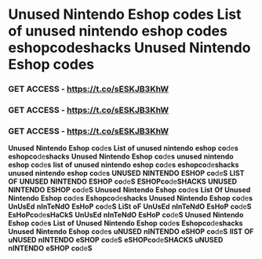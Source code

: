 # <strong>Unused</strong> <strong>Nintendo</strong> <strong>Eshop</strong> <strong>co</strong>de<strong>s</strong> <strong>List</strong> <strong>of</strong> <strong>unused</strong> <strong>nintendo</strong> <strong>eshop</strong> <strong>co</strong>de<strong>s</strong> <strong>eshopco</strong>de<strong>shacks</strong> <strong>Unused</strong> <strong>Nintendo</strong> <strong>Eshop</strong> <strong>co</strong>de<strong>s</strong>

### <strong>GET</strong> <strong>ACCESS</strong> <strong>-</strong> <strong>https://t.co/sESKJB3KhW</strong>

### <strong>GET</strong> <strong>ACCESS</strong> <strong>-</strong> <strong>https://t.co/sESKJB3KhW</strong>

### <strong>GET</strong> <strong>ACCESS</strong> <strong>-</strong> <strong>https://t.co/sESKJB3KhW</strong>

<strong>Unused</strong> <strong>Nintendo</strong> <strong>Eshop</strong> <strong>co</strong>de<strong>s</strong> <strong>List</strong> <strong>of</strong> <strong>unused</strong> <strong>nintendo</strong> <strong>eshop</strong> <strong>co</strong>de<strong>s</strong> <strong>eshopco</strong>de<strong>shacks</strong> <strong>Unused</strong> <strong>Nintendo</strong> <strong>Eshop</strong> <strong>co</strong>de<strong>s</strong> <strong>unused</strong> <strong>nintendo</strong> <strong>eshop</strong> <strong>co</strong>de<strong>s</strong> <strong>list</strong> <strong>of</strong> <strong>unused</strong> <strong>nintendo</strong> <strong>eshop</strong> <strong>co</strong>de<strong>s</strong> <strong>eshopco</strong>de<strong>shacks</strong> <strong>unused</strong> <strong>nintendo</strong> <strong>eshop</strong> <strong>co</strong>de<strong>s</strong> <strong>UNUSED</strong> <strong>NINTENDO</strong> <strong>ESHOP</strong> <strong>co</strong>de<strong>S</strong> <strong>LIST</strong> <strong>OF</strong> <strong>UNUSED</strong> <strong>NINTENDO</strong> <strong>ESHOP</strong> <strong>co</strong>de<strong>S</strong> <strong>ESHOPco</strong>de<strong>SHACKS</strong> <strong>UNUSED</strong> <strong>NINTENDO</strong> <strong>ESHOP</strong> <strong>co</strong>de<strong>S</strong> <strong>Unused</strong> <strong>Nintendo</strong> <strong>Eshop</strong> <strong>co</strong>de<strong>s</strong> <strong>List</strong> <strong>Of</strong> <strong>Unused</strong> <strong>Nintendo</strong> <strong>Eshop</strong> <strong>co</strong>de<strong>s</strong> <strong>Eshopco</strong>de<strong>shacks</strong> <strong>Unused</strong> <strong>Nintendo</strong> <strong>Eshop</strong> <strong>co</strong>de<strong>s</strong> <strong>UnUsEd</strong> <strong>nInTeNdO</strong> <strong>EsHoP</strong> <strong>co</strong>de<strong>S</strong> <strong>LiSt</strong> <strong>oF</strong> <strong>UnUsEd</strong> <strong>nInTeNdO</strong> <strong>EsHoP</strong> <strong>co</strong>de<strong>S</strong> <strong>EsHoPco</strong>de<strong>sHaCkS</strong> <strong>UnUsEd</strong> <strong>nInTeNdO</strong> <strong>EsHoP</strong> <strong>co</strong>de<strong>S</strong> <strong>Unused</strong> <strong>Nintendo</strong> <strong>Eshop</strong> <strong>co</strong>de<strong>s</strong> <strong>List</strong> <strong>of</strong> <strong>Unused</strong> <strong>Nintendo</strong> <strong>Eshop</strong> <strong>co</strong>de<strong>s</strong> <strong>Eshopco</strong>de<strong>shacks</strong> <strong>Unused</strong> <strong>Nintendo</strong> <strong>Eshop</strong> <strong>co</strong>de<strong>s</strong> <strong>uNUSED</strong> <strong>nINTENDO</strong> <strong>eSHOP</strong> <strong>co</strong>de<strong>S</strong> <strong>lIST</strong> <strong>OF</strong> <strong>uNUSED</strong> <strong>nINTENDO</strong> <strong>eSHOP</strong> <strong>co</strong>de<strong>S</strong> <strong>eSHOPco</strong>de<strong>SHACKS</strong> <strong>uNUSED</strong> <strong>nINTENDO</strong> <strong>eSHOP</strong> <strong>co</strong>de<strong>S</strong>